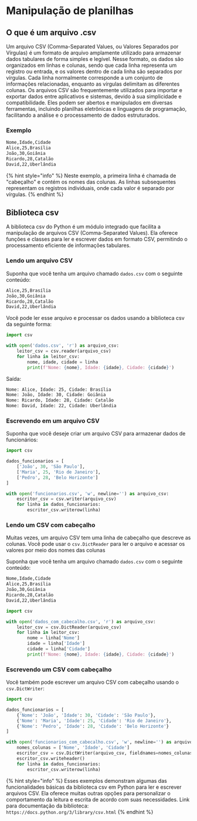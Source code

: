 # Manipulação de planilhas

## O que é um arquivo .csv

Um arquivo CSV (Comma-Separated Values, ou Valores Separados por Vírgulas) é um formato de arquivo amplamente utilizado para armazenar dados tabulares de forma simples e legível. Nesse formato, os dados são organizados em linhas e colunas, sendo que cada linha representa um registro ou entrada, e os valores dentro de cada linha são separados por vírgulas. Cada linha normalmente corresponde a um conjunto de informações relacionadas, enquanto as vírgulas delimitam as diferentes colunas. Os arquivos CSV são frequentemente utilizados para importar e exportar dados entre aplicativos e sistemas, devido à sua simplicidade e compatibilidade. Eles podem ser abertos e manipulados em diversas ferramentas, incluindo planilhas eletrônicas e linguagens de programação, facilitando a análise e o processamento de dados estruturados.

### Exemplo&#xD;

```cmd
Nome,Idade,Cidade
Alice,25,Brasília
João,30,Goiânia
Ricardo,28,Catalão
David,22,Uberlândia
```

{% hint style="info" %}
Neste exemplo, a primeira linha é chamada de "cabeçalho" e contém os nomes das colunas. As linhas subsequentes representam os registros individuais, onde cada valor é separado por vírgulas.
{% endhint %}

## Biblioteca csv

A biblioteca csv do Python é um módulo integrado que facilita a manipulação de arquivos CSV (Comma-Separated Values). Ela oferece funções e classes para ler e escrever dados em formato CSV, permitindo o processamento eficiente de informações tabulares.

### Lendo um arquivo CSV

Suponha que você tenha um arquivo chamado `dados.csv` com o seguinte conteúdo:

```cmd
Alice,25,Brasília
João,30,Goiânia
Ricardo,28,Catalão
David,22,Uberlândia
```

Você pode ler esse arquivo e processar os dados usando a biblioteca csv da seguinte forma:

```python
import csv

with open('dados.csv', 'r') as arquivo_csv:
    leitor_csv = csv.reader(arquivo_csv)
    for linha in leitor_csv:
        nome, idade, cidade = linha
        print(f'Nome: {nome}, Idade: {idade}, Cidade: {cidade}')
```

Saída:

```cmd
Nome: Alice, Idade: 25, Cidade: Brasília
Nome: João, Idade: 30, Cidade: Goiânia
Nome: Ricardo, Idade: 28, Cidade: Catalão
Nome: David, Idade: 22, Cidade: Uberlândia
```

### Escrevendo em um arquivo CSV

Suponha que você deseje criar um arquivo CSV para armazenar dados de funcionários:

```python
import csv

dados_funcionarios = [
    ['João', 30, 'São Paulo'],
    ['Maria', 25, 'Rio de Janeiro'],
    ['Pedro', 28, 'Belo Horizonte']
]

with open('funcionarios.csv', 'w', newline='') as arquivo_csv:
    escritor_csv = csv.writer(arquivo_csv)
    for linha in dados_funcionarios:
        escritor_csv.writerow(linha)
```

### Lendo um CSV com cabeçalho

Muitas vezes, um arquivo CSV tem uma linha de cabeçalho que descreve as colunas. Você pode usar o `csv.DictReader` para ler o arquivo e acessar os valores por meio dos nomes das colunas

Suponha que você tenha um arquivo chamado `dados.csv` com o seguinte conteúdo:

```cmd
Nome,Idade,Cidade
Alice,25,Brasília
João,30,Goiânia
Ricardo,28,Catalão
David,22,Uberlândia
```

```python
import csv

with open('dados_com_cabecalho.csv', 'r') as arquivo_csv:
    leitor_csv = csv.DictReader(arquivo_csv)
    for linha in leitor_csv:
        nome = linha['Nome']
        idade = linha['Idade']
        cidade = linha['Cidade']
        print(f'Nome: {nome}, Idade: {idade}, Cidade: {cidade}')
```

### Escrevendo um CSV com cabeçalho

Você também pode escrever um arquivo CSV com cabeçalho usando o `csv.DictWriter`:

```python
import csv

dados_funcionarios = [
    {'Nome': 'João', 'Idade': 30, 'Cidade': 'São Paulo'},
    {'Nome': 'Maria', 'Idade': 25, 'Cidade': 'Rio de Janeiro'},
    {'Nome': 'Pedro', 'Idade': 28, 'Cidade': 'Belo Horizonte'}
]

with open('funcionarios_com_cabecalho.csv', 'w', newline='') as arquivo_csv:
    nomes_colunas = ['Nome', 'Idade', 'Cidade']
    escritor_csv = csv.DictWriter(arquivo_csv, fieldnames=nomes_colunas)
    escritor_csv.writeheader()
    for linha in dados_funcionarios:
        escritor_csv.writerow(linha)
```

{% hint style="info" %}
Esses exemplos demonstram algumas das funcionalidades básicas da biblioteca csv em Python para ler e escrever arquivos CSV. Ela oferece muitas outras opções para personalizar o comportamento da leitura e escrita de acordo com suas necessidades. Link para documentação da biblioteca: `https://docs.python.org/3/library/csv.html`
{% endhint %}
